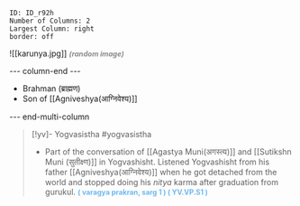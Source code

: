 ```start-multi-column
ID: ID_r92h
Number of Columns: 2
Largest Column: right
border: off
```

![[karunya.jpg]]
<span style="font-size: 3.3mm; color: #8a8a8a; "><b>*(random image)*</b>

--- column-end ---

- Brahman (ब्राह्मण)
- Son of [[Agniveshya(आग्निवेश्य)]]

--- end-multi-column


>[!yv]-  Yogvasistha #yogvasistha 
>- Part of the conversation of [[Agastya Muni(अगस्त्य)]] and [[Sutikshn Muni (सुतीक्ष्‍ण)]] in Yogvashisht. Listened Yogvashisht from his father [[Agniveshya(आग्निवेश्य)]] when he got detached from the world and stopped doing his *nitya* karma after graduation from gurukul.
><span style="font-size: 3.3mm; color: #6DB9EF "><b>( varagya prakran, sarg 1 ) ( YV.VP.S1 )